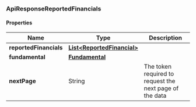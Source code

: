 
[//]: # (CLASS:ApiResponseReportedFinancials)

[//]: # (KIND:object)

### ApiResponseReportedFinancials

#### Properties

[//]: # (START_DEFINITION)

Name | Type | Description
------------ | ------------- | -------------
**reportedFinancials** | [**List&lt;ReportedFinancial&gt;**](ReportedFinancial.md) |  &nbsp;
**fundamental** | [**Fundamental**](Fundamental.md) |  &nbsp;
**nextPage** | String | The token required to request the next page of the data &nbsp;

[//]: # (END_DEFINITION)


[//]: # (CONTAINED_CLASS:ReportedFinancial)


[//]: # (CONTAINED_CLASS:Fundamental)





